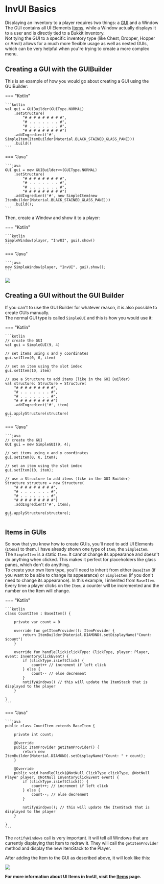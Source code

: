 # InvUI Basics

Displaying an inventory to a player requires two things: a [GUI](guis/index.md) and a Window  
The GUI contains all UI Elements [Items](items.md), while a Window actually displays it to a user and is directly tied to a Bukkit inventory.  
Not tying the GUI to a specific inventory type (like Chest, Dropper, Hopper or Anvil) allows for a much more flexible usage as well as nested GUIs, which can be very helpful when you're trying to create a more complex menu.

## Creating a GUI with the GUIBuilder
This is an example of how you would go about creating a GUI using the GUIBuilder:

=== "Kotlin"

    ```kotlin
    val gui = GUIBuilder(GUIType.NORMAL)
        .setStructure(
            "# # # # # # # # #",
            "# . . . . . . . #",
            "# . . . . . . . #",
            "# # # # # # # # #")
        .addIngredient('#', SimpleItem(ItemBuilder(Material.BLACK_STAINED_GLASS_PANE)))
        .build()
    ```
=== "Java"

    ```java
    GUI gui = new GUIBuilder<>(GUIType.NORMAL)
        .setStructure(
            "# # # # # # # # #",
            "# . . . . . . . #",
            "# . . . . . . . #",
            "# # # # # # # # #")
        .addIngredient('#', new SimpleItem(new ItemBuilder(Material.BLACK_STAINED_GLASS_PANE)))
        .build();
    ```

Then, create a Window and show it to a player:

=== "Kotlin"

    ```kotlin
    SimpleWindow(player, "InvUI", gui).show()
    ```

=== "Java"

    ```java
    new SimpleWindow(player, "InvUI", gui).show();
    ```

![](https://i.imgur.com/MZmFbnJ.png)

## Creating a GUI without the GUI Builder

If you can't to use the GUI Builder for whatever reason, it is also possible to create GUIs manually.  
The normal GUI type is called `SimpleGUI` and this is how you would use it:

=== "Kotlin"

    ```kotlin
    // create the GUI
    val gui = SimpleGUI(9, 4)
    
    // set items using x and y coordinates
    gui.setItem(0, 0, item)
    
    // set an item using the slot index
    gui.setItem(10, item)
    
    // use a Structure to add items (like in the GUI Builder)
    val structure: Structure = Structure(
        "# # # # # # # # #",
        "# . . . . . . . #",
        "# . . . . . . . #",
        "# # # # # # # # #")
        .addIngredient('#', item)
    
    gui.applyStructure(structure)
    ```

=== "Java"

    ```java
    // create the GUI
    GUI gui = new SimpleGUI(9, 4);
    
    // set items using x and y coordinates
    gui.setItem(0, 0, item);
    
    // set an item using the slot index
    gui.setItem(10, item);
    
    // use a Structure to add items (like in the GUI Builder)
    Structure structure = new Structure(
        "# # # # # # # # #",
        "# . . . . . . . #",
        "# . . . . . . . #",
        "# # # # # # # # #")
        .addIngredient('#', item);
    
    gui.applyStructure(structure);
    ```

## Items in GUIs

So now that you know how to create GUIs, you'll need to add UI Elements (`Items`) to them.
I have already shown one type of `Item`, the `SimpleItem`.  
The `SimpleItem` is a static `Item`. It cannot change its appearance and doesn't do anything when clicked. This makes it perfect for placeholders like glass panes, which don't do anything.  
To create your own Item type, you'll need to inherit from either `BaseItem` (if you want to be able to change its appearance) or `SimpleItem` (if you don't need to change its appearance).
In this example, I inherited from `BaseItem`.  
Every time a player clicks on the `Item`, a counter will be incremented and the number on the Item will change.

=== "Kotlin"

    ```kotlin
    class CountItem : BaseItem() {
        
        private var count = 0
        
        override fun getItemProvider(): ItemProvider {
            return ItemBuilder(Material.DIAMOND).setDisplayName("Count: $count")
        }
        
        override fun handleClick(clickType: ClickType, player: Player, event: InventoryClickEvent) {
            if (clickType.isLeftClick) {
                count++ // increment if left click
            } else {
                count-- // else decrement
            }
            notifyWindows() // this will update the ItemStack that is displayed to the player
        }
        
    }
    ```

=== "Java"

    ```java
    public class CountItem extends BaseItem {
        
        private int count;
        
        @Override
        public ItemProvider getItemProvider() {
            return new ItemBuilder(Material.DIAMOND).setDisplayName("Count: " + count);
        }
        
        @Override
        public void handleClick(@NotNull ClickType clickType, @NotNull Player player, @NotNull InventoryClickEvent event) {
            if (clickType.isLeftClick()) {
                count++; // increment if left click
            } else {
                count--; // else decrement
            }
            
            notifyWindows(); // this will update the ItemStack that is displayed to the player
        }
        
    }
    ```

The `notifyWindows` call is very important. It will tell all Windows that are currently displaying that Item to redraw it. They will call the `getItemProvider` method and display the new ItemStack to the Player.

After adding the Item to the GUI as described above, it will look like this:

![](https://i.imgur.com/bTEFRqc.gif)

**For more information about UI Items in InvUI, visit the [Items](items.md) page.**
